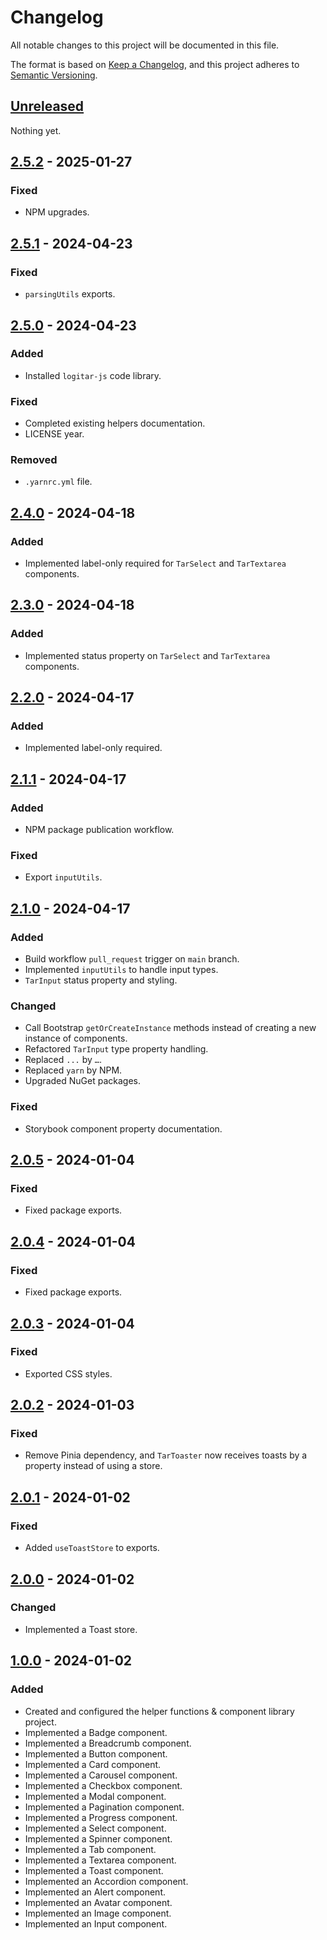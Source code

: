 # Changelog

All notable changes to this project will be documented in this file.

The format is based on [Keep a Changelog](https://keepachangelog.com/en/1.0.0/),
and this project adheres to [Semantic Versioning](https://semver.org/spec/v2.0.0.html).

## [Unreleased]

Nothing yet.

## [2.5.2] - 2025-01-27

### Fixed

- NPM upgrades.

## [2.5.1] - 2024-04-23

### Fixed

- `parsingUtils` exports.

## [2.5.0] - 2024-04-23

### Added

- Installed `logitar-js` code library.

### Fixed

- Completed existing helpers documentation.
- LICENSE year.

### Removed

- `.yarnrc.yml` file.

## [2.4.0] - 2024-04-18

### Added

- Implemented label-only required for `TarSelect` and `TarTextarea` components.

## [2.3.0] - 2024-04-18

### Added

- Implemented status property on `TarSelect` and `TarTextarea` components.

## [2.2.0] - 2024-04-17

### Added

- Implemented label-only required.

## [2.1.1] - 2024-04-17

### Added

- NPM package publication workflow.

### Fixed

- Export `inputUtils`.

## [2.1.0] - 2024-04-17

### Added

- Build workflow `pull_request` trigger on `main` branch.
- Implemented `inputUtils` to handle input types.
- `TarInput` status property and styling.

### Changed

- Call Bootstrap `getOrCreateInstance` methods instead of creating a new instance of components.
- Refactored `TarInput` type property handling.
- Replaced `...` by `…`.
- Replaced `yarn` by NPM.
- Upgraded NuGet packages.

### Fixed

- Storybook component property documentation.

## [2.0.5] - 2024-01-04

### Fixed

- Fixed package exports.

## [2.0.4] - 2024-01-04

### Fixed

- Fixed package exports.

## [2.0.3] - 2024-01-04

### Fixed

- Exported CSS styles.

## [2.0.2] - 2024-01-03

### Fixed

- Remove Pinia dependency, and `TarToaster` now receives toasts by a property instead of using a store.

## [2.0.1] - 2024-01-02

### Fixed

- Added `useToastStore` to exports.

## [2.0.0] - 2024-01-02

### Changed

- Implemented a Toast store.

## [1.0.0] - 2024-01-02

### Added

- Created and configured the helper functions & component library project.
- Implemented a Badge component.
- Implemented a Breadcrumb component.
- Implemented a Button component.
- Implemented a Card component.
- Implemented a Carousel component.
- Implemented a Checkbox component.
- Implemented a Modal component.
- Implemented a Pagination component.
- Implemented a Progress component.
- Implemented a Select component.
- Implemented a Spinner component.
- Implemented a Tab component.
- Implemented a Textarea component.
- Implemented a Toast component.
- Implemented an Accordion component.
- Implemented an Alert component.
- Implemented an Avatar component.
- Implemented an Image component.
- Implemented an Input component.

[unreleased]: https://github.com/Logitar/Vue3Ui/compare/v2.5.2...HEAD
[2.5.2]: https://github.com/Logitar/Vue3Ui/compare/v2.5.1...v2.5.2
[2.5.1]: https://github.com/Logitar/Vue3Ui/compare/v2.5.0...v2.5.1
[2.5.0]: https://github.com/Logitar/Vue3Ui/compare/v2.4.0...v2.5.0
[2.4.0]: https://github.com/Logitar/Vue3Ui/compare/v2.3.0...v2.4.0
[2.3.0]: https://github.com/Logitar/Vue3Ui/compare/v2.2.0...v2.3.0
[2.2.0]: https://github.com/Logitar/Vue3Ui/compare/v2.1.1...v2.2.0
[2.1.1]: https://github.com/Logitar/Vue3Ui/compare/v2.1.0...v2.1.1
[2.1.0]: https://github.com/Logitar/Vue3Ui/compare/v2.0.5...v2.1.0
[2.0.5]: https://github.com/Logitar/Vue3Ui/compare/v2.0.4...v2.0.5
[2.0.4]: https://github.com/Logitar/Vue3Ui/compare/v2.0.3...v2.0.4
[2.0.3]: https://github.com/Logitar/Vue3Ui/compare/v2.0.2...v2.0.3
[2.0.2]: https://github.com/Logitar/Vue3Ui/compare/v2.0.1...v2.0.2
[2.0.1]: https://github.com/Logitar/Vue3Ui/compare/v2.0.0...v2.0.1
[2.0.0]: https://github.com/Logitar/Vue3Ui/compare/v1.0.0...v2.0.0
[1.0.0]: https://github.com/Logitar/Vue3Ui/releases/tag/v1.0.0
